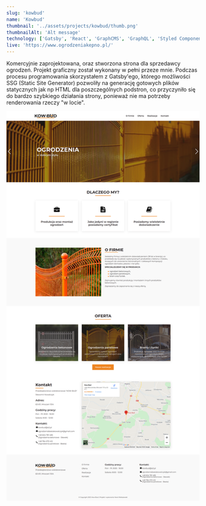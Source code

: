 ```yaml
---
slug: 'kowbud'
name: 'Kowbud'
thumbnail: '../assets/projects/kowbud/thumb.png'
thumbnailAlt: 'Alt message'
technology: ['Gatsby', 'React', 'GraphCMS', 'GraphQL', 'Styled Components']
live: 'https://www.ogrodzeniakepno.pl/'
---
```


Komercyjnie zaprojektowana, oraz stworzona strona dla sprzedawcy ogrodzeń. Projekt graficzny został wykonany w pełni przeze mnie. Podczas procesu programowania skorzystałem z Gatsby'ego, którego możliwości SSG (Static Site Generator) pozwoliły na generację gotowych plików statycznych jak np HTML dla poszczególnych podstron, co przyczyniło się do bardzo szybkiego działania strony, ponieważ nie ma potrzeby renderowania rzeczy "w locie".

![Strona](../assets/projects/kowbud/full.png)
